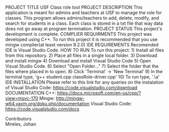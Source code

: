 PROJECT TITLE
  USF Class role tool
PROJECT DESCRIPTION
	This application is meant for admins and teachers at USF to manage the role for classes. This program allows admins/teachers to add, delete, modify, and search for students in     a class. Each class is stored in a txt file that way data does not go away at program termination.
PROJECT STATUS
	This project's development is complete.
COMPLIER REQUIRMENTS
	This project was developed using C++. To run this project it is recommended that you use mingw complier(at least version 9.2.0)
IDE REQUIREMENTS
  Recomended IDE is Visual Studio Code.
HOW TO RUN
  To run this project:
    1) Install all files from this repository.
    2) Place all files in a single local folder.
    3) Download and install mingw
    4) Download and install Visual Studio Code
    5) Open Visual Studio Code. 
    6) Select "Open Folder..."
    7) Select the folder that the files where placed in to open.
    8) Click 'Terminal' -> 'New Terminal'
    9) In the terminal type, 'g++ student.cpp classRole-driver.cpp'
    10) To run type, '.\a'
IDE INSTALLATION
	Please refer to this link for any queries on the instalation of Visual Studio Code:
	https://code.visualstudio.com/download
DOCUMENTATION
	C++: https://docs.microsoft.com/en-us/cpp/?view=msvc-170
  Mingw: http://mingw-w64.yaxm.org/doku.php/documentation
	Visual Studio Code: https://code.visualstudio.com/docs
  
Contributors			
  Mireles, Johan
